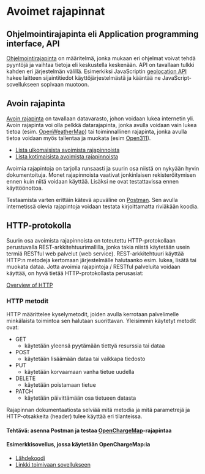 # Avoimet rajapinnat
## Ohjelmointirajapinta eli Application programming interface, API
[Ohjelmointirajapinta](https://fi.wikipedia.org/wiki/Ohjelmointirajapinta) on määritelmä, jonka mukaan eri ohjelmat voivat tehdä pyyntöjä ja vaihtaa tietoja eli keskustella keskenään.
API on tavallaan tulkki kahden eri järjestelmän välillä. Esimerkiksi JavaScriptin [geolocation API](https://developer.mozilla.org/en-US/docs/Web/API/Geolocation/Using_geolocation)
hakee laitteen sijaintitiedot käyttöjärjestelmästä ja kääntää ne JavaScript-sovellukseen sopivaan muotoon.
## Avoin rajapinta
[Avoin rajapinta](http://otsokivekas.fi/2014/06/avoin-rajapinta/) on tavallaan datavarasto, johon voidaan lukea internetin yli. Avoin rajapinta voi olla pelkkä datarajapinta,
jonka avulla voidaan vain lukea tietoa (esim. [OpenWeatherMap](https://openweathermap.org/current)) tai toiminnallinen rajapinta, jonka avulla tietoa voidaan myös tallentaa ja muokata (esim [Open311](http://dev.hel.fi/apis/open311/)).

* [Lista ulkomaisista avoimista rajapinnoista](https://www.programmableweb.com/category/all/apis)
* [Lista kotimaisista avoimista rajapinnoista](https://www.avoindata.fi/fi)

Avoimia rajapintoja on tarjolla runsaasti ja suurin osa niistä on nykyään hyvin dokumentoituja. Monet rajapinnoista vaativat jonkinlaisen rekisteröitymisen ennen kuin niitä voidaan käyttää. Lisäksi ne ovat testattavissa ennen käyttöönottoa.

Testaamista varten erittäin kätevä apuväline on [Postman](https://www.getpostman.com/). Sen avulla internetissä olevia rajapintoja voidaan testata kirjoittamatta riviäkään koodia.

## HTTP-protokolla
Suurin osa avoimista rajapinnoista on toteutettu HTTP-protokollaan perustuvalla REST-arkkitehtuurimallilla, jonka takia niistä käytetään usein termiä RESTful web palvelut (web service).
REST-arkkitehtuuri käyttää HTTP:n metodeja kertomaan järjestelmälle halutaanko esim. lukea, lisätä tai muokata dataa. Jotta avoimia rajapintoja / RESTful palveluita voidaan käyttää, on hyvä tietää HTTP-protokollasta perusasiat:

[Overview of HTTP](https://developer.mozilla.org/en-US/docs/Web/HTTP/Overview)

### HTTP metodit
HTTP määrittelee kyselymetodit, joiden avulla kerrotaan palvelimelle minkälaista toimintoa sen halutaan suorittavan.
Yleisimmin käytetyt metodit ovat:

* GET
   * käytetään yleensä pyytämään tiettyä resurssia tai dataa
* POST
   * käytetään lisäämään dataa tai vaikkapa tiedosto
* PUT
   * käytetään korvaamaan vanha tietue uudella
* DELETE
   * käytetään poistamaan tietue
* PATCH
   * käytetään päivittämään osa tietueen datasta

Rajapinnan dokumentaatiosta selviää mitä metodia ja mitä parametrejä ja HTTP-otsakkeita (header) tulee käyttää eri tilanteissa.

#### Tehtävä: asenna Postman ja testaa [OpenChargeMap](https://openchargemap.org/site/develop#api)-rajapintaa

#### Esimerkkisovellus, jossa käytetään OpenChargeMap:ia
  - [Lähdekoodi](https://github.com/ilkkamtk/sahkoauto)
  - [Linkki toimivaan sovellukseen](https://users.metropolia.fi/~ilkkamtk/sahkoauto/)
